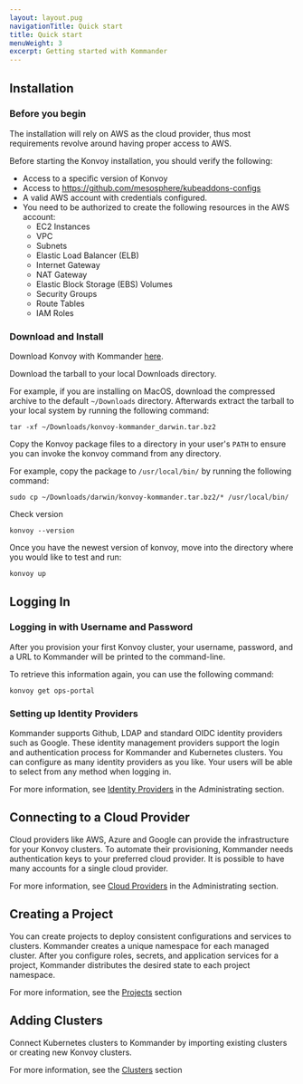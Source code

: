 ```yaml
---
layout: layout.pug
navigationTitle: Quick start
title: Quick start
menuWeight: 3
excerpt: Getting started with Kommander
---
```


## Installation

### Before you begin
The installation will rely on AWS as the cloud provider, thus most requirements revolve around having proper access to AWS.

Before starting the Konvoy installation, you should verify the following:

* Access to a specific version of Konvoy
* Access to https://github.com/mesosphere/kubeaddons-configs
* A valid AWS account with credentials configured.
* You need to be authorized to create the following resources in the AWS account:
    * EC2 Instances
    * VPC
    * Subnets
    * Elastic Load Balancer (ELB)
    * Internet Gateway
    * NAT Gateway
    * Elastic Block Storage (EBS) Volumes
    * Security Groups
    * Route Tables
    * IAM Roles

### Download and Install
Download Konvoy with Kommander [here](https://github.com/mesosphere/konvoy/releases).

Download the tarball to your local Downloads directory.

For example, if you are installing on MacOS, download the compressed archive to the default `~/Downloads` directory.
Afterwards extract the tarball to your local system by running the following command:

```
tar -xf ~/Downloads/konvoy-kommander_darwin.tar.bz2
```

Copy the Konvoy package files to a directory in your user's `PATH` to ensure you can invoke the konvoy command from any directory.

For example, copy the package to `/usr/local/bin/` by running the following command:

```
sudo cp ~/Downloads/darwin/konvoy-kommander.tar.bz2/* /usr/local/bin/
```

Check version

```
konvoy --version 
```

Once you have the newest version of konvoy, move into the directory where you would like to test and run:

```
konvoy up	
```

## Logging In

### Logging in with Username and Password
After you provision your first Konvoy cluster, your username, password, and a URL to Kommander will be printed to the command-line.

To retrieve this information again, you can use the following command:

```
konvoy get ops-portal
```

### Setting up Identity Providers
Kommander supports Github, LDAP and standard OIDC identity providers such as Google. These identity management providers support the login and authentication process for Kommander and Kubernetes clusters. You can configure as many identity providers as you like. Your users will be able to select from any method when logging in.

For more information, see [Identity Providers](../administrating/#identity-providers) in the Administrating section.

## Connecting to a Cloud Provider
Cloud providers like AWS, Azure and Google can provide the infrastructure for your Konvoy clusters. To automate their provisioning, Kommander needs authentication keys to your preferred cloud provider. It is possible to have many accounts for a single cloud provider.

For more information, see [Cloud Providers](../administrating/#cloud-providers) in the Administrating section.

## Creating a Project
You can create projects to deploy consistent configurations and services to clusters. Kommander creates a unique namespace for each managed cluster. After you configure roles, secrets, and application services for a project, Kommander distributes the desired state to each project namespace.

For more information, see the [Projects](../projects) section

## Adding Clusters
Connect Kubernetes clusters to Kommander by importing existing clusters or creating new Konvoy clusters.

For more information, see the [Clusters](../clusters) section
